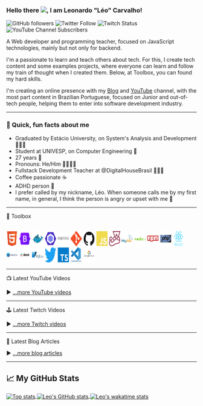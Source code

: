 ### Hello there <img src="https://raw.githubusercontent.com/MartinHeinz/MartinHeinz/master/wave.gif" width="30px">, I am Leonardo "Léo" Carvalho!

![GitHub followers](https://img.shields.io/github/followers/carvalholeo?style=social)
![Twitter Follow](https://img.shields.io/twitter/follow/_carvalho_leo?style=social)
![Twitch Status](https://img.shields.io/twitch/status/carvalho_leo?style=social)
![YouTube Channel Subscribers](https://img.shields.io/youtube/channel/subscribers/UC8c7IUMpnczt9pmsHlXYxXw?style=social)

A Web developer and programming teacher, focused on JavaScript technologies, mainly but not only for backend.

I'm a passionate to learn and teach others about tech. For this, I create tech content and some examples projects, where everyone can learn and follow my train of thought when I created them. Below, at Toolbox, you can found my hard skills.

I'm creating an online presence with my [Blog](https://leocarvalho.dev/posts/) and [YouTube](https://www.youtube.com/channel/UC8c7IUMpnczt9pmsHlXYxXw) channel, with the most part content in Brazilian Portuguese, focused on Junior and out-of-tech people, helping them to enter into software development industry.

---

### 📰 Quick, fun facts about me

- Graduated by Estácio University, on System's Analysis and Development 🧑🏽‍🎓
- Student at UNIVESP, on Computer Engineering 🎒
- 27 years 🎂
- Pronouns: He/Him 🙆🏽‍♂️🌈
- Fullstack Development Teacher at @DigitalHouseBrasil 🧑🏽‍🏫
- Coffee passionate ☕
- ADHD person 🤔
- I prefer called by my nickname, Léo. When someone calls me by my first name, in general, I think the person is angry or upset with me 🥺

---

🧰 Toolbox

<div style="display: inline-block; margin: 0 auto"> <br />
  <img src="https://raw.githubusercontent.com/devicons/devicon/master/icons/html5/html5-original.svg" alt="HTML" width="30" height="40" />
  <img src="https://raw.githubusercontent.com/devicons/devicon/master/icons/bootstrap/bootstrap-original.svg" alt="Bootstrap Framework" width="30" height="40" />
  <img src="https://raw.githubusercontent.com/devicons/devicon/master/icons/docker/docker-original.svg" alt="Docker" width="30" height="40" />
  <img src="https://raw.githubusercontent.com/devicons/devicon/master/icons/eslint/eslint-original.svg" alt="ESLint" width="30" height="40" />
  <img src="https://raw.githubusercontent.com/devicons/devicon/master/icons/express/express-original-wordmark.svg" alt="Express.JS" width="30" height="40" />
  <img src="https://raw.githubusercontent.com/devicons/devicon/master/icons/git/git-original.svg" alt="Git" width="30" height="40" />
  <img src="https://raw.githubusercontent.com/devicons/devicon/master/icons/github/github-original.svg" alt="GitHub" width="30" height="40" />
  <img src="https://raw.githubusercontent.com/devicons/devicon/master/icons/javascript/javascript-plain.svg" alt="JavaScript" width="30" height="40" />
  <img src="https://raw.githubusercontent.com/devicons/devicon/master/icons/jest/jest-plain.svg" alt="Jest" width="30" height="40" />
  <img src="https://raw.githubusercontent.com/devicons/devicon/master/icons/mysql/mysql-original-wordmark.svg" alt="MySQL" width="30" height="40" />
  <img src="https://raw.githubusercontent.com/devicons/devicon/master/icons/nodejs/nodejs-plain-wordmark.svg" alt="Node.JS" width="30" height="40" />
  <img src="https://raw.githubusercontent.com/devicons/devicon/master/icons/npm/npm-original-wordmark.svg" alt="NPM (Node Package Manager)" width="30" height="40" />
  <img src="https://raw.githubusercontent.com/devicons/devicon/master/icons/php/php-original.svg" alt="PHP" width="30" height="40" />
  <img src="https://raw.githubusercontent.com/devicons/devicon/master/icons/react/react-original-wordmark.svg" alt="React Framework" width="30" height="40" />
  <img src="https://raw.githubusercontent.com/devicons/devicon/master/icons/sequelize/sequelize-original-wordmark.svg" alt="Sequelize ORM" width="30" height="40" />
  <img src="https://raw.githubusercontent.com/devicons/devicon/master/icons/slack/slack-original-wordmark.svg" alt="Slack" width="30" height="40" />
  <img src="https://raw.githubusercontent.com/devicons/devicon/master/icons/sqlite/sqlite-original-wordmark.svg" alt="SQLite" width="30" height="40" />
  <img src="https://raw.githubusercontent.com/devicons/devicon/master/icons/twitter/twitter-original.svg" alt="Twitter" width="30" height="40" />
  <img src="https://raw.githubusercontent.com/devicons/devicon/master/icons/typescript/typescript-original.svg" alt="TypeScript" width="30" height="40" />
  <img src="https://raw.githubusercontent.com/devicons/devicon/master/icons/vscode/vscode-original-wordmark.svg" alt="Visual Studio Code" width="30" height="40" />
  <img src="https://raw.githubusercontent.com/devicons/devicon/master/icons/googlecloud/googlecloud-original-wordmark.svg" alt="Google Cloud Platform" width="30" height="40" />
</div>

---

📺 Latest YouTube Videos

<!-- YOUTUBE-VIDEOS-LIST:START -->
<!-- YOUTUBE-VIDEOS-LIST:END -->


▶ [...more YouTube videos](https://www.youtube.com/channel/UC8c7IUMpnczt9pmsHlXYxXw?sub_confirmation=1)

---

🕹️ Latest Twitch Videos

<!-- TWITCH-VIDEOS-LIST:START -->
<!-- TWITCH-VIDEOS-LIST:END -->


▶ [...more Twitch videos](https://www.twitch.tv/carvalho_leo)

---

📘 Latest Blog Articles

<!-- BLOG-POST-LIST:START -->
<!-- BLOG-POST-LIST:END -->


▶ [...more blog articles](https://leocarvalho.dev)

---

## &#x1f4c8; My GitHub Stats

<div>
<a href="https://github.com/anuraghazra/github-readme-stats">
  <img src="https://github-readme-stats.vercel.app/api/top-langs/?username=carvalholeo&theme=radical&layout=compact&langs_count=7" align="center" alt="Top stats" height="165em"/>
</a>
<a href="https://github.com/anuraghazra/github-readme-stats">
  <img src="https://github-readme-stats.vercel.app/api?username=carvalholeo&theme=radical&count_private=true&include_all_commits=true" align="center" alt="Leo's GitHub stats" height="165em" />
</a>
<a href="https://github.com/anuraghazra/github-readme-stats">
  <img src="https://github-readme-stats.vercel.app/api/wakatime?username=carvalho_leo" align="center" alt="Leo's wakatime stats" height="165em" />
</a>
</div>
